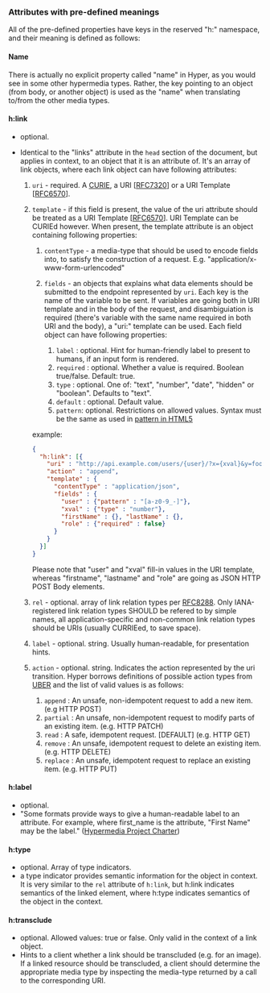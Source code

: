 ### Attributes with pre-defined meanings

All of the pre-defined properties have keys in the
reserved "h:" namespace, and their meaning is defined as follows:

#### Name

There is actually no explicit property called "name" in Hyper, as you would see
in some other hypermedia types. Rather, the key pointing to an object
(from body, or another object)  is used as the "name" when translating
to/from the other media types.

#### h:link

  - optional.
  - Identical to the "links" attribute in the `head` section of the document,
    but applies in context, to an object that it is an attribute of. It's an
    array of link objects, where each link object can have following attributes:

    1. `uri` - required. A
        [CURIE](https://www.w3.org/TR/2010/NOTE-curie-20101216/), a URI
        [[RFC7320](https://tools.ietf.org/html/rfc7320)] or a URI Template
        [[RFC6570](https://tools.ietf.org/html/rfc6570)].
    2. `template` - if this field is present, the value of the uri attribute
        should be treated as a URI Template
        [[RFC6570](https://tools.ietf.org/html/rfc6570)]. URI Template can be
        CURIEd however. When present, the template attribute is an object
        containing following properties:

          1. `contentType` - a media-type that should be used to encode fields
                into, to satisfy the construction of a request.
                E.g. "application/x-www-form-urlencoded"

          2. `fields` - an objects that explains what data
          elements should be submitted to the endpoint represented by `uri`. Each
          key is the name of the variable to be sent. If variables are going both
          in URI template and in the body of the request, and disambiguiation is
          required (there's variable with the same name required in both URI
          and the body), a "uri:" template can be used. Each field object
          can have following properties:
              1. `label` : optional. Hint for human-friendly label to present to humans,
                 if an input form is rendered.
              1. `required` : optional. Whether a value is required. Boolean true/false.
                 Default: true.
              1. `type` : optional. One of: "text", "number", "date", "hidden" or "boolean".
                 Defaults to "text".
              1. `default` : optional. Default value.
              1. `pattern`: optional. Restrictions on allowed values. Syntax must be the
                  same as used in [pattern in HTML5](https://www.w3.org/TR/2011/WD-html5-20110525/common-input-element-attributes.html#the-pattern-attribute)

          example:

          ```json
          {
            "h:link": [{
              "uri" : "http://api.example.com/users/{user}/?x={xval}&y=foo",
              "action" : "append",
              "template" : {
                "contentType" : "application/json",
                "fields" : {
                  "user" : {"pattern" : "[a-z0-9_-]"},
                  "xval" : {"type" : "number"},
                  "firstName" : {}, "lastName" : {},
                  "role" : {"required" : false}
                }
              }
            }]
          }
          ```

          Please note that "user" and "xval" fill-in values in the URI template,
          whereas "firstname", "lastname" and "role" are going as JSON HTTP POST
          Body elements.

    3. `rel` - optional. array of link relation types per
        [RFC8288](https://tools.ietf.org/html/rfc8288). Only IANA-registered
        link relation types SHOULD be refered to by simple names, all
        application-specific and non-common link relation types should be URIs
        (usually CURRIEed, to save space).
    4. `label` - optional. string. Usually human-readable, for presentation
       hints.
    5. `action` - optional. string. Indicates the action represented by the uri
       transition. Hyper borrows definitions of possible action types from
       [UBER](http://www.uberhypermedia.org) and the list of valid values is as
       follows:

        1. `append` : An unsafe, non-idempotent request to add a new item. (e.g HTTP POST)
        2. `partial` : An unsafe, non-idempotent request to modify parts of an existing item. (e.g. HTTP PATCH)
        3. `read` : A safe, idempotent request. [DEFAULT] (e.g. HTTP GET)
        4. `remove` : An unsafe, idempotent request to delete an existing item. (e.g. HTTP DELETE)
        5. `replace` : An unsafe, idempotent request to replace an existing item. (e.g. HTTP PUT)

#### h:label

  - optional.
  - "Some formats provide ways to give a human-readable label to an attribute.
    For example, where first_name is the attribute, "First Name" may be the
    label." ([Hypermedia Project
    Charter](https://github.com/the-hypermedia-project/charter/blob/master/reference/hypermedia-elements.md))

#### h:type

  - optional. Array of type indicators.
  - a type indicator provides semantic information for the object in context. It
    is very similar to the `rel` attribute of `h:link`, but h:link indicates
    semantics of the linked element, where h:type indicates semantics of the
    object in the context.

#### h:transclude

  - optional. Allowed values: true or false. Only valid in the context of a link object.
  - Hints to a client whether a link should be transcluded (e.g. for an image).
    If a linked resource should be transcluded, a client should determine the
    appropriate media type by inspecting the media-type returned by a call to
    the corresponding URI.
